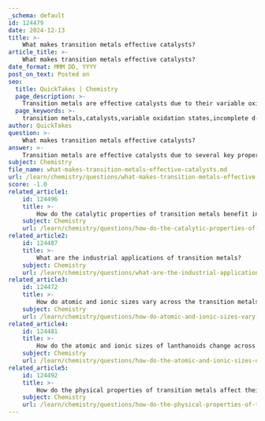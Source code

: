 ```yaml
---
_schema: default
id: 124479
date: 2024-12-13
title: >-
    What makes transition metals effective catalysts?
article_title: >-
    What makes transition metals effective catalysts?
date_format: MMM DD, YYYY
post_on_text: Posted on
seo:
  title: QuickTakes | Chemistry
  page_description: >-
    Transition metals are effective catalysts due to their variable oxidation states, ability to form complex compounds, incompletely filled d-orbitals, and versatility in facilitating various chemical reactions.
  page_keywords: >-
    transition metals,catalysts,variable oxidation states,incomplete d-orbitals,complex compounds,heterogeneous catalysis,nanoparticle catalysts,catalytic versatility,ammonia synthesis,cross-coupling reactions
author: QuickTakes
question: >-
    What makes transition metals effective catalysts?
answer: >-
    Transition metals are effective catalysts due to several key properties that stem from their unique electronic configurations and physical characteristics. Here are the main reasons why transition metals excel in catalytic roles:\n\n1. **Variable Oxidation States**: Transition metals can exist in multiple oxidation states, allowing them to form unstable intermediate compounds during reactions. This property enables them to provide alternative reaction pathways with lower activation energy, thereby increasing the reaction rate. This is often referred to as the intermediate compound formation theory.\n\n2. **Incompletely Filled d-Orbitals**: The presence of incompletely filled d-orbitals allows transition metals to easily donate and accept electrons. This electron transfer capability is crucial for facilitating various chemical reactions, including coordination, ligand exchange, and insertion processes.\n\n3. **Formation of Complex Compounds**: Transition metals have a strong tendency to form complex compounds with ligands. These complexes can stabilize reaction intermediates and enhance the reactivity of the metal center, making the overall catalytic process more efficient.\n\n4. **Robustness and Recovery**: In heterogeneous catalysis, transition metals are often used in nanoparticle form supported on solid materials like oxides or carbon. This not only enhances their catalytic activity but also allows for easier separation and recovery from reaction mixtures, making them practical for industrial applications.\n\n5. **Catalytic Versatility**: Transition metals are involved in a wide range of catalytic processes, from organic synthesis to industrial applications. For example, iron is a well-known catalyst in the Haber process for ammonia synthesis, while palladium is frequently used in cross-coupling reactions.\n\n6. **Research and Development**: The field of transition metal catalysis is an active area of research, with ongoing efforts to discover new catalysts and improve existing processes. There is a growing interest in developing noble-metal-free catalysts to reduce costs and enhance sustainability.\n\nIn summary, the effectiveness of transition metals as catalysts is attributed to their variable oxidation states, the ability to form complex compounds, the presence of vacant d-orbitals, and their versatility in facilitating a wide range of chemical reactions. These properties make them invaluable in both academic research and industrial applications.
subject: Chemistry
file_name: what-makes-transition-metals-effective-catalysts.md
url: /learn/chemistry/questions/what-makes-transition-metals-effective-catalysts
score: -1.0
related_article1:
    id: 124496
    title: >-
        How do the catalytic properties of transition metals benefit industrial processes?
    subject: Chemistry
    url: /learn/chemistry/questions/how-do-the-catalytic-properties-of-transition-metals-benefit-industrial-processes
related_article2:
    id: 124487
    title: >-
        What are the industrial applications of transition metals?
    subject: Chemistry
    url: /learn/chemistry/questions/what-are-the-industrial-applications-of-transition-metals
related_article3:
    id: 124472
    title: >-
        How do atomic and ionic sizes vary across the transition metals?
    subject: Chemistry
    url: /learn/chemistry/questions/how-do-atomic-and-ionic-sizes-vary-across-the-transition-metals
related_article4:
    id: 124481
    title: >-
        How do the atomic and ionic sizes of lanthanoids change across the series?
    subject: Chemistry
    url: /learn/chemistry/questions/how-do-the-atomic-and-ionic-sizes-of-lanthanoids-change-across-the-series
related_article5:
    id: 124492
    title: >-
        How do the physical properties of transition metals affect their industrial applications?
    subject: Chemistry
    url: /learn/chemistry/questions/how-do-the-physical-properties-of-transition-metals-affect-their-industrial-applications
---
```


&nbsp;